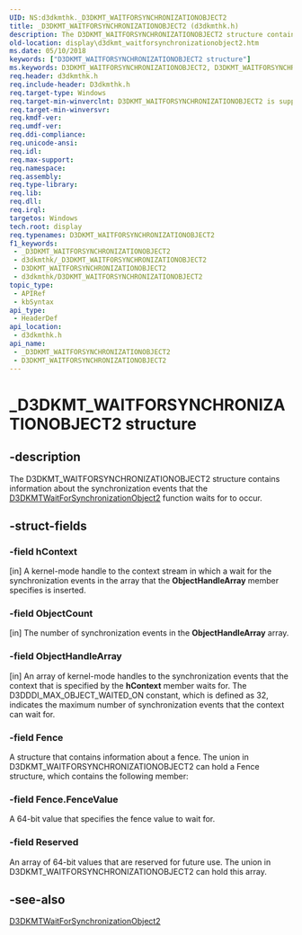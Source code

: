 ```yaml
---
UID: NS:d3dkmthk._D3DKMT_WAITFORSYNCHRONIZATIONOBJECT2
title: _D3DKMT_WAITFORSYNCHRONIZATIONOBJECT2 (d3dkmthk.h)
description: The D3DKMT_WAITFORSYNCHRONIZATIONOBJECT2 structure contains information about the synchronization events that the D3DKMTWaitForSynchronizationObject2 function waits for to occur.
old-location: display\d3dkmt_waitforsynchronizationobject2.htm
ms.date: 05/10/2018
keywords: ["D3DKMT_WAITFORSYNCHRONIZATIONOBJECT2 structure"]
ms.keywords: D3DKMT_WAITFORSYNCHRONIZATIONOBJECT2, D3DKMT_WAITFORSYNCHRONIZATIONOBJECT2 structure [Display Devices], OpenGL_Structs_fb1ca5e1-799c-49c7-844d-25954fd0db64.xml, _D3DKMT_WAITFORSYNCHRONIZATIONOBJECT2, d3dkmthk/D3DKMT_WAITFORSYNCHRONIZATIONOBJECT2, display.d3dkmt_waitforsynchronizationobject2
req.header: d3dkmthk.h
req.include-header: D3dkmthk.h
req.target-type: Windows
req.target-min-winverclnt: D3DKMT_WAITFORSYNCHRONIZATIONOBJECT2 is supported beginning with the Windows 7 operating system.
req.target-min-winversvr: 
req.kmdf-ver: 
req.umdf-ver: 
req.ddi-compliance: 
req.unicode-ansi: 
req.idl: 
req.max-support: 
req.namespace: 
req.assembly: 
req.type-library: 
req.lib: 
req.dll: 
req.irql: 
targetos: Windows
tech.root: display
req.typenames: D3DKMT_WAITFORSYNCHRONIZATIONOBJECT2
f1_keywords:
 - _D3DKMT_WAITFORSYNCHRONIZATIONOBJECT2
 - d3dkmthk/_D3DKMT_WAITFORSYNCHRONIZATIONOBJECT2
 - D3DKMT_WAITFORSYNCHRONIZATIONOBJECT2
 - d3dkmthk/D3DKMT_WAITFORSYNCHRONIZATIONOBJECT2
topic_type:
 - APIRef
 - kbSyntax
api_type:
 - HeaderDef
api_location:
 - d3dkmthk.h
api_name:
 - _D3DKMT_WAITFORSYNCHRONIZATIONOBJECT2
 - D3DKMT_WAITFORSYNCHRONIZATIONOBJECT2
---
```


# _D3DKMT_WAITFORSYNCHRONIZATIONOBJECT2 structure


## -description

The D3DKMT_WAITFORSYNCHRONIZATIONOBJECT2 structure contains information about the synchronization events that the <a href="/windows-hardware/drivers/ddi/d3dkmthk/nf-d3dkmthk-d3dkmtwaitforsynchronizationobject2">D3DKMTWaitForSynchronizationObject2</a> function waits for to occur.

## -struct-fields

### -field hContext

[in] A kernel-mode handle to the context stream in which a wait for the synchronization events in the array that the <b>ObjectHandleArray</b> member specifies is inserted.

### -field ObjectCount

[in] The number of synchronization events in the <b>ObjectHandleArray</b> array.

### -field ObjectHandleArray

[in] An array of kernel-mode handles to the synchronization events that the context that is specified by the <b>hContext</b> member waits for. The D3DDDI_MAX_OBJECT_WAITED_ON constant, which is defined as 32, indicates the maximum number of synchronization events that the context can wait for.

### -field Fence

A structure that contains information about a fence. The union in D3DKMT_WAITFORSYNCHRONIZATIONOBJECT2 can hold a Fence structure, which contains the following member:

### -field Fence.FenceValue

A 64-bit value that specifies the fence value to wait for.

### -field Reserved

An array of 64-bit values that are reserved for future use. The union in D3DKMT_WAITFORSYNCHRONIZATIONOBJECT2 can hold this array.

## -see-also

<a href="/windows-hardware/drivers/ddi/d3dkmthk/nf-d3dkmthk-d3dkmtwaitforsynchronizationobject2">D3DKMTWaitForSynchronizationObject2</a>


